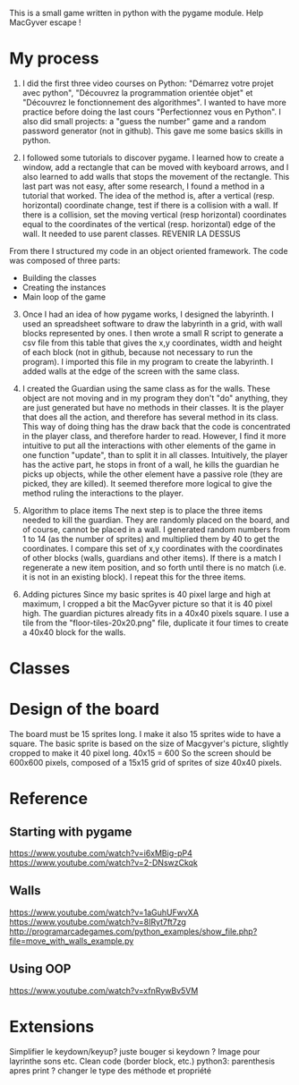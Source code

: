 This is a small game written in python with the pygame module. Help MacGyver escape !

# My process

1. I did the first three video courses on Python: "Démarrez votre projet avec python", "Découvrez la programmation orientée objet" et "Découvrez le fonctionnement des algorithmes". I wanted to have more practice before doing the last cours "Perfectionnez vous en Python".  I also did small projects: a "guess the number" game and a random password generator (not in github). This gave me some basics skills in python. 

2. I followed some tutorials to discover pygame. I learned how to create a window, add a rectangle that can be moved with keyboard arrows, and I also learned to add walls that stops the movement of the rectangle. 
This last part was not easy, after some research, I found a method in a tutorial that worked. The idea of the method is, after a vertical (resp. horizontal) coordinate change, test if there is a collision with a wall. If there is a collision, set the moving vertical (resp horizontal) coordinates equal to the coordinates of the vertical (resp. horizontal) edge of the wall. 
It needed to use parent classes.
REVENIR LA DESSUS

From there I structured my code in an object oriented framework. The code was composed of three parts:
- Building the classes
- Creating the instances
- Main loop of the game

3. Once I had an idea of how pygame works, I designed the labyrinth. I used an spreadsheet software to draw the labyrinth in a grid, with wall blocks represented by ones. I then wrote a small R script to generate a csv file from this table that gives the x,y coordinates, width and height of each block (not in github,  because not necessary to run the program). I imported this file in my program to create the labyrinth. I added walls at the edge of the screen with the same class. 

4. I created the Guardian using the same class as for the walls. These object are not moving and in my program they don't "do" anything, they are just generated but have no methods in their classes. It is the player that does all the action, and therefore has several method in its class. This way of doing thing has the draw back that the code is concentrated in the player class, and therefore harder to read. However, I find it more intuitive to put all the interactions with other elements of the game in one function "update", than to split it in all classes. Intuitively, the player has the active part, he stops in front of a wall, he kills the guardian he picks up objects, while the other element have a passive role (they are picked, they are killed). It seemed therefore more logical to give the method ruling the interactions to the player.

5. Algorithm to place items
The next step is to place the three items needed to kill the guardian. They are randomly placed on the board, and of course, cannot be placed in a wall. I generated random numbers from 1 to 14 (as the number of sprites) and multiplied them by 40 to get the coordinates. I compare this set of x,y coordinates with the coordinates of other blocks (walls, guardians and other items). If there is a match I regenerate a new item position, and so forth until there is no match (i.e. it is not in an existing block). I repeat this for the three items.

6. Adding pictures
Since my basic sprites is 40 pixel large and high at maximum, I cropped a bit the MacGyver picture so that it is 40 pixel high. The guardian pictures already fits in a 40x40 pixels square. I use a tile from the "floor-tiles-20x20.png" file, duplicate it four times to create a 40x40 block for the walls.

# Classes

# Design of the board
The board must be 15 sprites long. I make it also 15 sprites wide to have a square. The basic sprite is based on the size of Macgyver's picture, slightly cropped to make it 40 pixel long. 
40x15 = 600 So the screen should be 600x600 pixels, composed of a 15x15 grid of sprites of size 40x40 pixels.

# Reference

## Starting with pygame
https://www.youtube.com/watch?v=i6xMBig-pP4
https://www.youtube.com/watch?v=2-DNswzCkqk

## Walls
https://www.youtube.com/watch?v=1aGuhUFwvXA
https://www.youtube.com/watch?v=8IRyt7ft7zg
http://programarcadegames.com/python_examples/show_file.php?file=move_with_walls_example.py


## Using OOP 
https://www.youtube.com/watch?v=xfnRywBv5VM


# Extensions
Simplifier le keydown/keyup? juste bouger si keydown ?
Image pour layrinthe
sons etc.
Clean code (border block, etc.)
python3: parenthesis apres print ?
changer le type des méthode et propriété